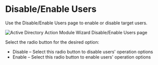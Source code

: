 # Disable/Enable Users

Use the Disable/Enable Users page to enable or disable target users.

![Active Directory Action Module Wizard Disable/Enable Users page](/img/product_docs/accessanalyzer/11.6/accessanalyzer/admin/action/activedirectory/operations/disableenableusers.webp)

Select the radio button for the desired option:

- Disable – Select this radio button to disable users' operation options
- Enable – Select this radio button to enable users' operation options
